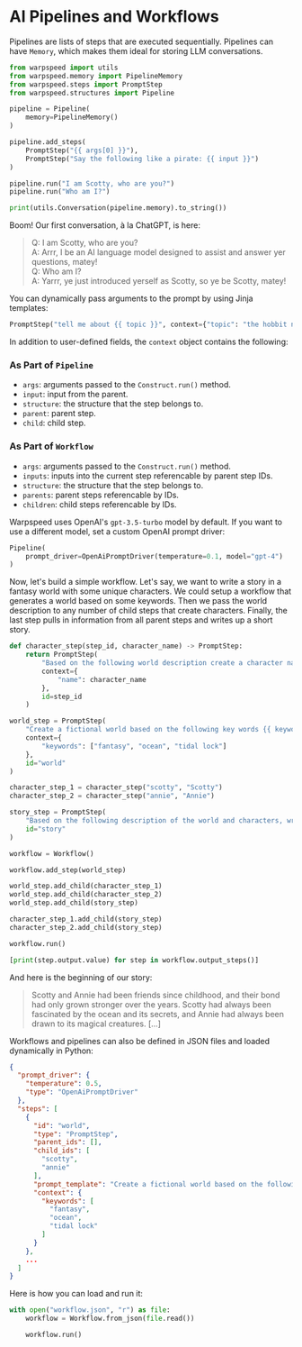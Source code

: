 # AI Pipelines and Workflows

Pipelines are lists of steps that are executed sequentially. Pipelines can have `Memory`, which makes them ideal for storing LLM conversations.

```python
from warpspeed import utils
from warpspeed.memory import PipelineMemory
from warpspeed.steps import PromptStep
from warpspeed.structures import Pipeline

pipeline = Pipeline(
    memory=PipelineMemory()
)

pipeline.add_steps(
    PromptStep("{{ args[0] }}"),
    PromptStep("Say the following like a pirate: {{ input }}")
)

pipeline.run("I am Scotty, who are you?")
pipeline.run("Who am I?")

print(utils.Conversation(pipeline.memory).to_string())
```

Boom! Our first conversation, à la ChatGPT, is here:

> Q: I am Scotty, who are you?  
> A: Arrr, I be an AI language model designed to assist and answer yer questions, matey!  
> Q: Who am I?  
> A: Yarrr, ye just introduced yerself as Scotty, so ye be Scotty, matey!

You can dynamically pass arguments to the prompt by using Jinja templates:

```python
PromptStep("tell me about {{ topic }}", context={"topic": "the hobbit novel"})
```

In addition to user-defined fields, the `context` object contains the following:

### As Part of `Pipeline`
- `args`: arguments passed to the `Construct.run()` method.
- `input`: input from the parent.
- `structure`: the structure that the step belongs to.
- `parent`: parent step.
- `child`: child step.

### As Part of `Workflow`
- `args`: arguments passed to the `Construct.run()` method.
- `inputs`: inputs into the current step referencable by parent step IDs.
- `structure`: the structure that the step belongs to.
- `parents`: parent steps referencable by IDs.
- `children`: child steps referencable by IDs.

Warpspeed uses OpenAI's `gpt-3.5-turbo` model by default. If you want to use a different model, set a custom OpenAI prompt driver:

```python
Pipeline(
    prompt_driver=OpenAiPromptDriver(temperature=0.1, model="gpt-4")
)
```

Now, let's build a simple workflow. Let's say, we want to write a story in a fantasy world with some unique characters. We could setup a workflow that generates a world based on some keywords. Then we pass the world description to any number of child steps that create characters. Finally, the last step pulls in information from all parent steps and writes up a short story.

```python
def character_step(step_id, character_name) -> PromptStep:
    return PromptStep(
        "Based on the following world description create a character named {{ name }}:\n{{ inputs['world'] }}",
        context={
            "name": character_name
        },
        id=step_id
    )

world_step = PromptStep(
    "Create a fictional world based on the following key words {{ keywords|join(', ') }}",
    context={
        "keywords": ["fantasy", "ocean", "tidal lock"]
    },
    id="world"
)

character_step_1 = character_step("scotty", "Scotty")
character_step_2 = character_step("annie", "Annie")

story_step = PromptStep(
    "Based on the following description of the world and characters, write a short story:\n{{ inputs['world'] }}\n{{ inputs['scotty'] }}\n{{ inputs['annie'] }}",
    id="story"
)

workflow = Workflow()

workflow.add_step(world_step)

world_step.add_child(character_step_1)
world_step.add_child(character_step_2)
world_step.add_child(story_step)

character_step_1.add_child(story_step)
character_step_2.add_child(story_step)

workflow.run()

[print(step.output.value) for step in workflow.output_steps()]
```

And here is the beginning of our story:

> Scotty and Annie had been friends since childhood, and their bond had only grown stronger over the years. Scotty had always been fascinated by the ocean and its secrets, and Annie had always been drawn to its magical creatures. [...]

Workflows and pipelines can also be defined in JSON files and loaded dynamically in Python:

```json
{
  "prompt_driver": {
    "temperature": 0.5,
    "type": "OpenAiPromptDriver"
  },
  "steps": [
    {
      "id": "world",
      "type": "PromptStep",
      "parent_ids": [],
      "child_ids": [
        "scotty",
        "annie"
      ],
      "prompt_template": "Create a fictional world based on the following key words {{ keywords|join(', ') }}",
      "context": {
        "keywords": [
          "fantasy",
          "ocean",
          "tidal lock"
        ]
      }
    },
    ...
  ]
}
```

Here is how you can load and run it:

```python
with open("workflow.json", "r") as file:
    workflow = Workflow.from_json(file.read())

    workflow.run()
```